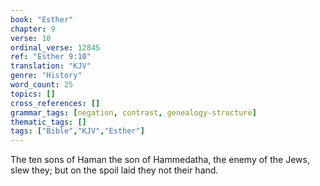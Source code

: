 ```yaml
---
book: "Esther"
chapter: 9
verse: 10
ordinal_verse: 12845
ref: "Esther 9:10"
translation: "KJV"
genre: "History"
word_count: 25
topics: []
cross_references: []
grammar_tags: [negation, contrast, genealogy-structure]
thematic_tags: []
tags: ["Bible","KJV","Esther"]
---
```

The ten sons of Haman the son of Hammedatha, the enemy of the Jews, slew they; but on the spoil laid they not their hand.

